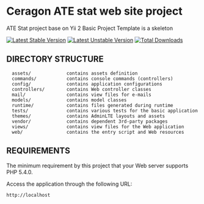 Ceragon ATE stat web site project
============================

ATE Stat project base on Yii 2 Basic Project Template is a skeleton

[![Latest Stable Version](https://poser.pugx.org/atecloud/atestat/version)](https://packagist.org/packages/atecloud/atestat) [![Latest Unstable Version](https://poser.pugx.org/atecloud/atestat/v/unstable)](//packagist.org/packages/atecloud/atestat) [![Total Downloads](https://poser.pugx.org/atecloud/atestat/downloads)](https://packagist.org/packages/atecloud/atestat)

DIRECTORY STRUCTURE
-------------------

      assets/             contains assets definition
      commands/           contains console commands (controllers)
      config/             contains application configurations
      controllers/        contains Web controller classes
      mail/               contains view files for e-mails
      models/             contains model classes
      runtime/            contains files generated during runtime
      tests/              contains various tests for the basic application
      themes/             contains AdminLTE layouts and assets    
      vendor/             contains dependent 3rd-party packages
      views/              contains view files for the Web application
      web/                contains the entry script and Web resources



REQUIREMENTS
------------

The minimum requirement by this project that your Web server supports PHP 5.4.0.



Access the application through the following URL:

~~~
http://localhost
~~~

